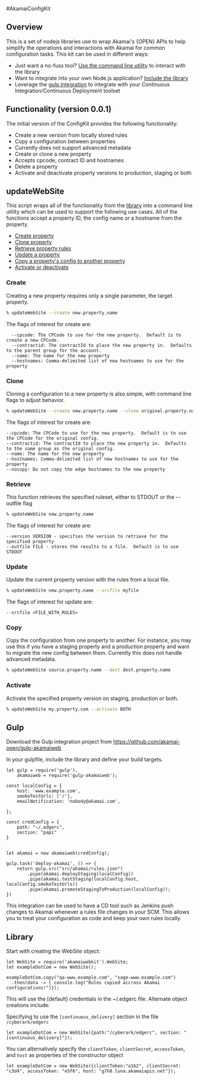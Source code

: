 #AkamaiConfigKit


## Overview
This is a set of nodejs libraries use to wrap Akamai's {OPEN} APIs to help simplify the operations and interactions
with Akamai for common configuration tasks.  This kit can be used in different ways:
* Just want a no-fuss tool? [Use the command line utility](#updateWebSite) to interact with the library
* Want to integrate into your own Node.js application? [Include the library](#library) 
* Leverage the [gulp integration](#gulp) to integrate with your Continuous Integration/Continuous Deployment toolset

## Functionality (version 0.0.1)
The initial version of the ConfigKit provides the following functionality:
* Create a new version from locally stored rules
* Copy a configuration between properties
 * Currently does not support advanced metadata
* Create or clone a new property
 * Accepts cpcode, contract ID and hostnames
* Delete a property
* Activate and deactivate property versions to production, staging or both

## updateWebSite
This script wraps all of the functionality from the [library](#library) into a command line utility which can be used to support the following use cases.  All of the functions accept a property ID, the config name or a hostname from the property.
* [Create property](#create)
* [Clone property](#clone)
* [Retrieve property rules](#retrieve)
* [Update a property](#update)
* [Copy a property's config to another property](#copy)
* [Activate or deactivate](#activate)

### Create
Creating a new property requires only a single parameter, the target property.  

```bash
% updateWebSite --create new.property.name
```

The flags of interest for create are:

```
  --cpcode: The CPCode to use for the new property.  Default is to create a new CPCode.
  --contractid: The contractId to place the new property in.  Defaults to the parent group for the account.
  --name: The name for the new property
  --hostnames: Comma-delimited list of new hostnames to use for the property
```

### Clone
Cloning a configuration to a new property is also simple, with command line flags to adjust behavior. 

```bash
% updateWebSite --create new.property.name --clone original.property.name
```

The flags of interest for create are:
```
--cpcode: The CPCode to use for the new property.  Default is to use the CPCode for the original config.
--contractid: The contractId to place the new property in.  Defaults to the same group as the original config.
--name: The name for the new property
--hostnames: Comma-delimited list of new hostnames to use for the property
--nocopy: Do not copy the edge hostnames to the new property
```

### Retrieve
This function retrieves the specified ruleset, either to STDOUT or the --outfile flag

```bash
% updateWebSite new.property.name
```

The flags of interest for create are:
```
--version VERSION - specifies the version to retrieve for the specified property
--outfile FILE - stores the results to a file.  Default is to use STDOUT
```

### Update
Update the current property version with the rules from a local file.

```bash
% updateWebSite new.property.name --srcfile myfile
```

The flags of interest for update are:
```
--srcfile <FILE_WITH_RULES>
```

### Copy
Copy the configuration from one property to another.  For instance, you may use this if you have a staging property and a production property and want to migrate the new config between them.  Currently this does not handle advanced metadata.

```bash
% updateWebSite source.property.name --dest dest.property.name
```

### Activate
Activate the specified property version on staging, production or both.

```bash
% updateWebSite my.property.com --activate BOTH
```
## Gulp

Download the Gulp integration project from https://github.com/akamai-open/gulp-akamaiweb

In your gulpfile, include the library and define your build targets.

```
let gulp = require('gulp'),
    akamaiweb = require('gulp-akamaiweb');

const localConfig = {
    host: 'www.example.com',
    smokeTestUrls: ['/'],
    emailNotification: 'nobody@akamai.com',

};

const credConfig = {
    path: "~/.edgerc",
    section: "papi"
}


let akamai = new akamaiweb(credConfig);

gulp.task('deploy-akamai', () => {
    return gulp.src("src/akamai/rules.json")
        .pipe(akamai.deployStaging(localConfig))
        .pipe(akamai.testStaging(localConfig.host, localConfig.smokeTestUrls))
        .pipe(akamai.promoteStagingToProduction(localConfig));
})
```

This integration can be used to have a CD tool such as Jenkins push changes to Akamai whenever a rules file changes in your SCM.  This allows you to treat your configuration as code and keep your own rules locally.

## Library

Start with creating the WebSite object:

```
let WebSite = require('akamaiwebkit').WebSite;
let exampleDotCom = new WebSite();

exampleDotCom.copy("qa-www.example.com", "sage-www.example.com")
  .then(data -> { console.log("Rules copied accross Akamai configurations!")});
```

This will use the [default] credentials in the ~/.edgerc file. Alternate object creations include:

Specifying to use the `[continuous_delivery]` section in the file `/cyberark/edgerc`

```
let exampleDotCom = new WebSite({path:"/cyberark/edgerc", section: "[continuous_delivery]"});
```

You can alternatively specify the `clientToken`, `clientSecret`, `accessToken`, and `host` as properties of the
constructor object

```
let exampleDotCom = new WebSite({clientToken:"a1b2", clientSecret: "c3d4", accessToken: "e5f6", host: "g7h8.luna.akamaiapis.net"});
```
